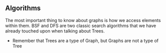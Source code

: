 ## Algorithms

The most important thing to know about graphs is how we access elements within them. BSF and DFS are two classic search algorithms that we have already touched upon when talking about Trees.

* Remember that Trees are a type of Graph, but Graphs are not a type of Tree